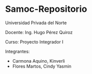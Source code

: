 # Samoc-Repositorio

Universidad Privada del Norte

Docente: Ing. Hugo Pérez Quiroz 

Curso: Proyecto Integrador I

Integrantes: 
  - Carmona Aquino, Kinverli
  - Flores Martos, Cindy Yasmin 
